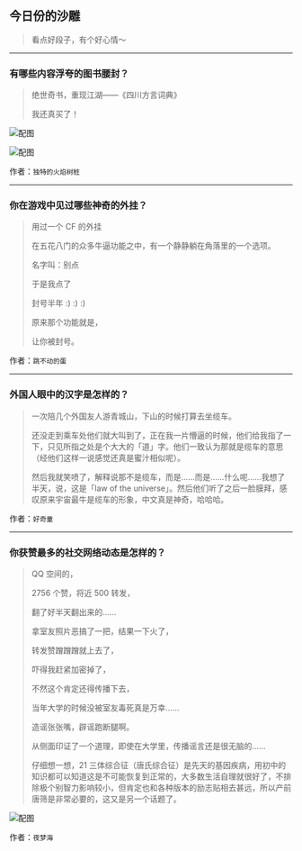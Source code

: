 ## 今日份的沙雕

> 看点好段子，有个好心情～


 
---

### 有哪些内容浮夸的图书腰封？

> 绝世奇书，重现江湖——《四川方言词典》
> 
> 我还真买了！



![配图](http://pic2.zhimg.com/70/v2-f0910f5b4e92133b2d9bd56338181835_b.jpg)



![配图](http://pic2.zhimg.com/70/v2-78a74a7d5f2a9515ceb030b83206e7f9_b.jpg)


作者：`独特的火焰树桩`

---

### 你在游戏中见过哪些神奇的外挂？

> 用过一个 CF 的外挂
> 
> 在五花八门的众多牛逼功能之中，有一个静静躺在角落里的一个选项。
> 
> 名字叫：别点
> 
> 于是我点了
> 
> 封号半年 :) :) :)
> 
> 原来那个功能就是，
> 
> 让你被封号。


作者：`跳不动的蛋`

---

### 外国人眼中的汉字是怎样的？

> 一次陪几个外国友人游青城山，下山的时候打算去坐缆车。
> 
> 还没走到乘车处他们就大叫到了，正在我一片懵逼的时候，他们给我指了一下，只见所指之处是个大大的「道」字。他们一致认为那就是缆车的意思（经他们这样一说感觉还真是蜜汁相似呢）。
> 
> 然后我就笑喷了，解释说那不是缆车，而是……而是……什么呢……我想了半天，说，这是「law of the universe」。然后他们听了之后一脸膜拜，感叹原来宇宙最牛是缆车的形象，中文真是神奇，哈哈哈。


作者：`好奇童`

---

### 你获赞最多的社交网络动态是怎样的？

> QQ 空间的，
> 
> 2756 个赞，将近 500 转发，
> 
> 翻了好半天翻出来的……
> 
> 拿室友照片恶搞了一把，结果一下火了，
> 
> 转发赞蹭蹭蹭就上去了，
> 
> 吓得我赶紧加密掉了，
> 
> 不然这个肯定还得传播下去，
> 
> 当年大学的时候没被室友毒死真是万幸……
> 
> 造谣张张嘴，辟谣跑断腿啊。
> 
> 从侧面印证了一个道理，即使在大学里，传播谣言还是很无脑的……
> 
> 仔细想一想，21 三体综合征（唐氏综合征）是先天的基因疾病，用初中的知识都可以知道这是不可能恢复到正常的，大多数生活自理就很好了，不排除极个别智力影响较小，但肯定也和各种版本的励志贴相去甚远，所以产前唐筛是非常必要的，这又是另一个话题了。



![配图](http://pic2.zhimg.com/70/v2-059133b45119bf72214dd9950fda3431_b.jpg)


作者：`夜梦海`